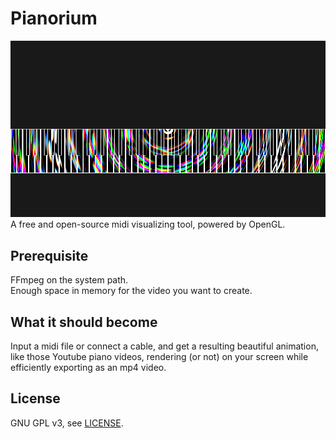 # Pianorium
![](screenshots/all_keys_3.png)  
A free and open-source midi visualizing tool, powered by OpenGL.

## Prerequisite
FFmpeg on the system path.  
Enough space in memory for the video you want to create.

## What it should become
Input a midi file or connect a cable, and get a resulting beautiful animation, like those Youtube piano videos, rendering (or not) on your screen while efficiently exporting as an mp4 video.

## License
GNU GPL v3, see [LICENSE](LICENSE).
